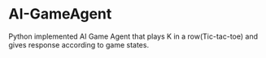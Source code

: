 # AI-GameAgent
Python implemented AI Game Agent that plays K in a row(Tic-tac-toe) and gives response according to game states.
